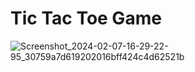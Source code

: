 # Tic Tac Toe Game
![Screenshot_2024-02-07-16-29-22-95_30759a7d619202016bff424c4d62521b](https://github.com/Vipul-Bhardwaj777/TicTacToe-Game/assets/98729146/46215225-1a9b-4adb-9e81-e86dac03e9e9)
